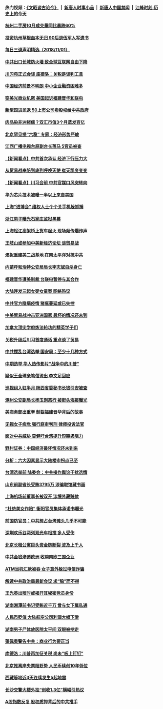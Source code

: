 #### 热门视频：[《文昭谈古论今》](https://github.com/gfw-breaker/wenzhao/blob/master/README.md?t=11020633) &nbsp;|&nbsp; [新唐人时事小品](https://github.com/gfw-breaker/ntdtv-comedy/blob/master/README.md?t=11020633) &nbsp;|&nbsp; [新唐人中国禁闻](https://github.com/gfw-breaker/ntdtv-news/blob/master/README.md?t=11020633) &nbsp;|&nbsp; [江峰时刻:历史上的今天](https://github.com/gfw-breaker/today-in-history/blob/master/README.md?t=11020633) 


#### [杭州二手房10月成交量同比暴跌60%](../pages/nsc413/n10824886.md?t=11020633) 

#### [投资杭州草根血本无归 90后退伍军人写遗书](../pages/nsc413/n10824830.md?t=11020633) 


#### [每日三退声明精选（2018/11/01）](../pages/nsc413/n10825268.md?t=11020633) 

#### [中共出口长城防火墙 致全球互联网自由下降](../pages/nsc413/n10824093.md?t=11020633) 

#### [川习将正式会谈 库德洛：关税是谈判工具](../pages/nsc413/n10825047.md?t=11020633) 

#### [中国经济前景不明朗 中小企业融资困难多](../pages/nsc413/n10824799.md?t=11020633) 

#### [窃美光商业机密 美国起诉福建晋华和联电](../pages/nsc413/n10824695.md?t=11020633) 

#### [新型国进民退 50上市公司卖股权给中共政府](../pages/nsc413/n10824614.md?t=11020633) 

#### [肉品染非洲猪瘟？双汇市值3个月蒸发百亿](../pages/nsc413/n10824569.md?t=11020633) 

#### [北京罕见提“六稳” 专家：经济形势严峻](../pages/nsc413/n10824541.md?t=11020633) 

#### [江西广播电视台原副台长落马 5官员被查](../pages/nsc413/n10824601.md?t=11020633) 

#### [【新闻看点】中共首次承认 经济下行压力大](../pages/nsc413/n10824360.md?t=11020633) 

#### [从贸易战奉陪到底到呼唤天使 崔天凯变变变](../pages/nsc413/n10824121.md?t=11020633) 

#### [【新闻看点】川习会前 中共官媒口风突转向](../pages/nsc413/n10824149.md?t=11020633) 

#### [华为芯片技术被曝一半以上来自美国](../pages/nsc413/n10824399.md?t=11020633) 

#### [上海“进博会” 维权人士个个关手机躲抓捕](../pages/nsc413/n10824270.md?t=11020633) 

#### [浙江男子曝光石家庄监狱黑幕](../pages/nsc413/n10824424.md?t=11020633) 

#### [上海松江高架桥上货车起火 现场频传爆炸声](../pages/nsc413/n10824371.md?t=11020633) 

#### [王岐山或参加中美新经济论坛 谈贸易战](../pages/nsc413/n10824008.md?t=11020633) 

#### [澳拟重建美二战基地 在南太平洋对抗中共](../pages/nsc413/n10824373.md?t=11020633) 

#### [内蒙呼和浩特公安局局长李志斌自杀身亡](../pages/nsc413/n10824367.md?t=11020633) 

#### [福建晋华遭美制裁 台联电暂停与其合作](../pages/nsc413/n10824246.md?t=11020633) 

#### [大陆连发三起女婴女童案 网络热议](../pages/nsc413/n10823750.md?t=11020633) 

#### [中共官方隐瞒疫情 猪瘟蔓延或已失控](../pages/nsc413/n10824029.md?t=11020633) 

#### [中美贸易战冲击亚洲国家 最坏的情况还未到](../pages/nsc413/n10824075.md?t=11020633) 

#### [加拿大顶尖学府炼法轮功的精英学子们](../pages/nsc413/n10822903.md?t=11020633) 

#### [关税升级后川习首度通话 重点谈了贸易](../pages/nsc413/n10824050.md?t=11020633) 

#### [中共搅乱台湾选举 国安局：至少十几种方式](../pages/nsc413/n10823704.md?t=11020633) 

#### [中期选举 华人热传影片“战争中的川普”](../pages/nsc413/n10823978.md?t=11020633) 

#### [疑似王全璋亲笔信流出 李文足回应](../pages/nsc413/n10823358.md?t=11020633) 

#### [巡视组入驻半月 陕西省委秘书长钱引安被查](../pages/nsc413/n10823943.md?t=11020633) 

#### [涿州公安副局长杨玉刚恶行 被街头海报曝光](../pages/nsc413/n10820106.md?t=11020633) 


#### [美商务部出重拳 制裁福建晋华背后的故事](../pages/nsc413/n10821975.md?t=11020633) 

#### [无视女子病危 强行庭审判刑 律师投诉法官](../pages/nsc413/n10821112.md?t=11020633) 

#### [面对中共威胁 莫健吁台湾提升短期遏阻力](../pages/nsc413/n10823590.md?t=11020633) 

#### [野村证券：中国经济最坏情况还未到来](../pages/nsc413/n10823517.md?t=11020633) 

#### [分析：六大因素显示大陆楼市拐点已至](../pages/nsc413/n10822681.md?t=11020633) 

#### [台湾选举前 陆委会：中共操作舆论干扰选情](../pages/nsc413/n10823325.md?t=11020633) 

#### [山东前副省长受贿3795万 涉骗取馆藏书画](../pages/nsc413/n10823315.md?t=11020633) 

#### [上海机场前董事长被双开 涉境外藏赃款](../pages/nsc413/n10823276.md?t=11020633) 

#### [“杜绝美女作陪” 衡阳官员集体承诺书曝光](../pages/nsc413/n10823283.md?t=11020633) 

#### [前国防官员：中共想占台湾滩头几乎不可能](../pages/nsc413/n10823184.md?t=11020633) 

#### [深圳欢乐谷两列观光车相撞 多人受伤](../pages/nsc413/n10822966.md?t=11020633) 

#### [北京长租公寓巨头资金链断裂 波及上千人](../pages/nsc413/n10823015.md?t=11020633) 

#### [中共金钱渗透欧洲 收购南欧三国企业](../pages/nsc413/n10822401.md?t=11020633) 

#### [ATM当机汇款被吞 女子意外躲过电信诈骗](../pages/nsc413/n10822962.md?t=11020633) 

#### [解读中共政治局最新会议 求“稳”而不得](../pages/nsc413/n10822408.md?t=11020633) 

#### [王光英出殡时或揭开其秘密党员身份](../pages/nsc413/n10822591.md?t=11020633) 

#### [湖南湘潭前书记受贿近千万 曾与女下属私通](../pages/nsc413/n10822776.md?t=11020633) 

#### [人民币贬值 大陆航空公司利润大幅下滑](../pages/nsc413/n10822180.md?t=11020633) 

#### [湖南男子尸体放医院太平间 双眼被挖走](../pages/nsc413/n10822478.md?t=11020633) 

#### [蓬佩奥警告中共：商业行为要正当](../pages/nsc413/n10822236.md?t=11020633) 

#### [库德洛：川普再加征关税 尚未“板上钉钉”](../pages/nsc413/n10822598.md?t=11020633) 

#### [北京推离岸央票阻贬势 人民币续创10年低位](../pages/nsc413/n10821908.md?t=11020633) 

#### [西藏等地近3天连续发生5起地震](../pages/nsc413/n10822412.md?t=11020633) 

#### [长沙交警大楼外挂“创收1.3亿”横幅引热议](../pages/nsc413/n10821723.md?t=11020633) 

#### [A股指数反复 股权质押背后的中共推手](../pages/nsc413/n10818080.md?t=11020633) 

